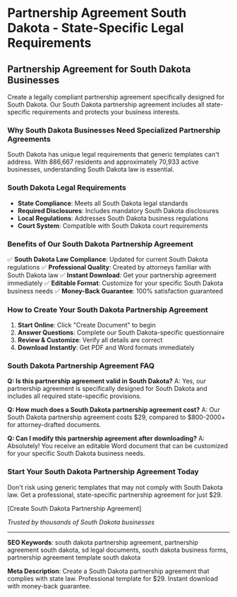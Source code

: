 # Partnership Agreement South Dakota - State-Specific Legal Requirements

## Partnership Agreement for South Dakota Businesses

Create a legally compliant partnership agreement specifically designed for South Dakota. Our South Dakota partnership agreement includes all state-specific requirements and protects your business interests.

### Why South Dakota Businesses Need Specialized Partnership Agreements

South Dakota has unique legal requirements that generic templates can't address. With 886,667 residents and approximately 70,933 active businesses, understanding South Dakota law is essential.

### South Dakota Legal Requirements

- **State Compliance**: Meets all South Dakota legal standards
- **Required Disclosures**: Includes mandatory South Dakota disclosures
- **Local Regulations**: Addresses South Dakota business regulations
- **Court System**: Compatible with South Dakota court requirements

### Benefits of Our South Dakota Partnership Agreement

✅ **South Dakota Law Compliance**: Updated for current South Dakota regulations
✅ **Professional Quality**: Created by attorneys familiar with South Dakota law
✅ **Instant Download**: Get your partnership agreement immediately
✅ **Editable Format**: Customize for your specific South Dakota business needs
✅ **Money-Back Guarantee**: 100% satisfaction guaranteed

### How to Create Your South Dakota Partnership Agreement

1. **Start Online**: Click "Create Document" to begin
2. **Answer Questions**: Complete our South Dakota-specific questionnaire
3. **Review & Customize**: Verify all details are correct
4. **Download Instantly**: Get PDF and Word formats immediately

### South Dakota Partnership Agreement FAQ

**Q: Is this partnership agreement valid in South Dakota?**
A: Yes, our partnership agreement is specifically designed for South Dakota and includes all required state-specific provisions.

**Q: How much does a South Dakota partnership agreement cost?**
A: Our South Dakota partnership agreement costs $29, compared to $800-2000+ for attorney-drafted documents.

**Q: Can I modify this partnership agreement after downloading?**
A: Absolutely! You receive an editable Word document that can be customized for your specific South Dakota business needs.

### Start Your South Dakota Partnership Agreement Today

Don't risk using generic templates that may not comply with South Dakota law. Get a professional, state-specific partnership agreement for just $29.

[Create South Dakota Partnership Agreement]

*Trusted by thousands of South Dakota businesses*

---

**SEO Keywords**: south dakota partnership agreement, partnership agreement south dakota, sd legal documents, south dakota business forms, partnership agreement template south dakota

**Meta Description**: Create a South Dakota partnership agreement that complies with state law. Professional template for $29. Instant download with money-back guarantee.
